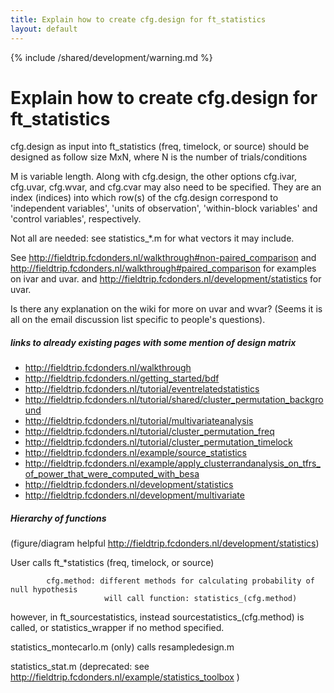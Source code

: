 ```yaml
---
title: Explain how to create cfg.design for ft_statistics
layout: default
---
```


{% include /shared/development/warning.md %}

# Explain how to create cfg.design for ft_statistics

cfg.design as input into ft_statistics (freq, timelock, or source) should be designed as follow
size MxN, where N is the number of trials/conditions

M is variable length.  Along with cfg.design, the other options cfg.ivar, cfg.uvar, cfg.wvar, and cfg.cvar may also need to be specified.   They are an index (indices) into which row(s) of the cfg.design correspond to 'independent variables', 'units of observation', 'within-block variables' and 'control variables', respectively.

Not all are needed: see statistics_*.m for what vectors it may include.

See http://fieldtrip.fcdonders.nl/walkthrough#non-paired_comparison and http://fieldtrip.fcdonders.nl/walkthrough#paired_comparison for examples on ivar and uvar. 
and http://fieldtrip.fcdonders.nl/development/statistics  for uvar.

Is there any explanation on the wiki for more on uvar and wvar?   (Seems it is all on the email discussion list specific to people's questions).

#####  links to already existing pages with some mention of design matrix

*  http://fieldtrip.fcdonders.nl/walkthrough
*  http://fieldtrip.fcdonders.nl/getting_started/bdf
*  http://fieldtrip.fcdonders.nl/tutorial/eventrelatedstatistics
*  http://fieldtrip.fcdonders.nl/tutorial/shared/cluster_permutation_background
*  http://fieldtrip.fcdonders.nl/tutorial/multivariateanalysis
*  http://fieldtrip.fcdonders.nl/tutorial/cluster_permutation_freq
*  http://fieldtrip.fcdonders.nl/tutorial/cluster_permutation_timelock
*  http://fieldtrip.fcdonders.nl/example/source_statistics
*  http://fieldtrip.fcdonders.nl/example/apply_clusterrandanalysis_on_tfrs_of_power_that_were_computed_with_besa
*  http://fieldtrip.fcdonders.nl/development/statistics
*  http://fieldtrip.fcdonders.nl/development/multivariate

##### Hierarchy of functions

(figure/diagram helpful http://fieldtrip.fcdonders.nl/development/statistics)

User calls ft_*statistics (freq, timelock, or source)

            cfg.method: different methods for calculating probability of null hypothesis
                         will call function: statistics_(cfg.method)

however, in ft_sourcestatistics, instead sourcestatistics_(cfg.method) is called, or statistics_wrapper if no method specified.

statistics_montecarlo.m (only) calls resampledesign.m

statistics_stat.m (deprecated: see http://fieldtrip.fcdonders.nl/example/statistics_toolbox )

